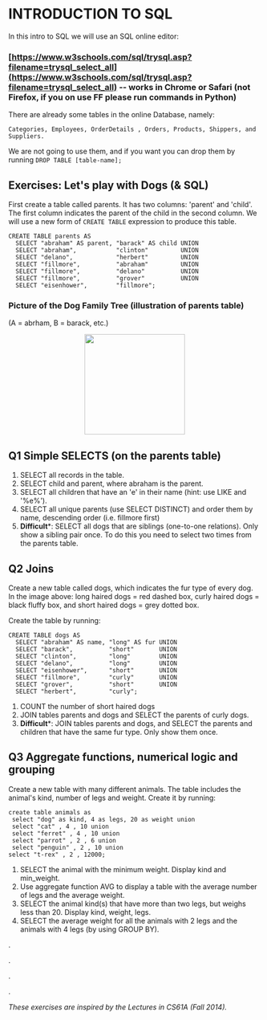 # INTRODUCTION TO SQL

In this intro to SQL we will use an SQL online editor: 

### [https://www.w3schools.com/sql/trysql.asp?filename=trysql_select_all](https://www.w3schools.com/sql/trysql.asp?filename=trysql_select_all) -- works in Chrome or Safari (not Firefox, if you on use FF please run commands in Python)

There are already some tables in the online Database, namely: 

	Categories, Employees, OrderDetails	, Orders, Products, Shippers, and Suppliers. 

We are not going to use them, and if you want you can drop them by running `DROP TABLE [table-name];`



## Exercises: Let's play with Dogs (& SQL)

First create a table called parents. It has two columns: 'parent' and 'child'. The first column indicates the parent of the child in the second column. We will use a new form of `CREATE TABLE` expression to produce this table.

	CREATE TABLE parents AS
	  SELECT "abraham" AS parent, "barack" AS child UNION
	  SELECT "abraham",           "clinton"         UNION
	  SELECT "delano",            "herbert"         UNION
	  SELECT "fillmore",          "abraham"         UNION
	  SELECT "fillmore",          "delano"          UNION
	  SELECT "fillmore",          "grover"          UNION
	  SELECT "eisenhower",        "fillmore";
	  

### Picture of the Dog Family Tree (illustration of parents table)

(A = abrham, B = barack, etc.)

<center><img src="https://github.com/alexanderfo/data-x_public/raw/master/L13_SQL/imgs/family_tree.png" width="200" /></center>
	  
## Q1 Simple SELECTS (on the parents table)
1. SELECT all records in the table.
2. SELECT child and parent, where abraham is the parent.
3. SELECT all children that have an 'e' in their name (hint: use LIKE and '%e%').
4. SELECT all unique parents (use SELECT DISTINCT) and order them by name, descending order (i.e. fillmore first)
5. **Difficult***: SELECT all dogs that are siblings (one-to-one relations). Only show a sibling pair once. To do this you need to select two times from the parents table.

## Q2 Joins

Create a new table called dogs, which indicates the fur type of every dog. In the image above: long haired dogs = red dashed box, curly haired dogs = black fluffy box, and short haired dogs = grey dotted box. 

Create the table by running:
	
	CREATE TABLE dogs AS
	  SELECT "abraham" AS name, "long" AS fur UNION
	  SELECT "barack",          "short"       UNION
	  SELECT "clinton",         "long"        UNION
	  SELECT "delano",          "long"        UNION
	  SELECT "eisenhower",      "short"       UNION
	  SELECT "fillmore",        "curly"       UNION
	  SELECT "grover",          "short"       UNION
	  SELECT "herbert",         "curly";

1. COUNT the number of short haired dogs
2. JOIN tables parents and dogs and SELECT the parents of curly dogs.
2. **Difficult***: JOIN tables parents and dogs, and SELECT the parents and children that have the same fur type. Only show them once.


## Q3 Aggregate functions, numerical logic and grouping

Create a new table with many different animals. The table includes the animal's kind, number of legs and weight. Create it by running:

	create table animals as
	 select "dog" as kind, 4 as legs, 20 as weight union
	 select "cat" , 4 , 10 union
	 select "ferret" , 4 , 10 union
	 select "parrot" , 2 , 6 union
	 select "penguin" , 2 , 10 union
	select "t-rex" , 2 , 12000;
	
1. SELECT the animal with the minimum weight. Display kind and min_weight.
2. Use aggregate function AVG to display a table with the average number of legs and the average weight.
3. SELECT the animal kind(s) that have more than two legs, but weighs less than 20. Display kind, weight, legs.
4. SELECT the average weight for all the animals with 2 legs and the animals with 4 legs (by using GROUP BY).



.

.

.

.

*These exercises are inspired by the Lectures in CS61A (Fall 2014).*
